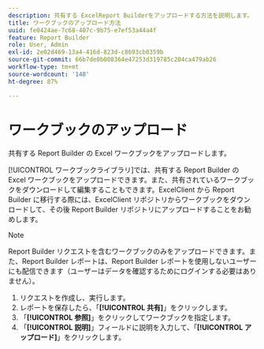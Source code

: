 ```yaml
---
description: 共有する ExcelReport Builderをアップロードする方法を説明します。
title: ワークブックのアップロード方法
uuid: fe0424ae-7c68-407c-9b75-e7ef53a44a4f
feature: Report Builder
role: User, Admin
exl-id: 2e02d469-13a4-416d-823d-c8693cb0359b
source-git-commit: 66b7de0b008364e47253d319785c204ca479ab26
workflow-type: tm+mt
source-wordcount: '148'
ht-degree: 87%

---
```


# ワークブックのアップロード

共有する Report Builder の Excel ワークブックをアップロードします。

[!UICONTROL ワークブックライブラリ]では、共有する Report Builder の Excel ワークブックをアップロードできます。また、共有されているワークブックをダウンロードして編集することもできます。ExcelClient から Report Builder に移行する際には、ExcelClient リポジトリからワークブックをダウンロードして、その後 Report Builder リポジトリにアップロードすることをお勧めします。

>[!NOTE]
>
>Report Builder リクエストを含むワークブックのみをアップロードできます。また、Report Builder レポートは、Report Builder レポートを使用しないユーザーにも配信できます（ユーザーはデータを確認するためにログインする必要はありません）。

1. リクエストを作成し、実行します。
1. レポートを保存したら、「**[!UICONTROL 共有]**」をクリックします。
1. 「**[!UICONTROL 参照]**」をクリックしてワークブックを指定します。
1. 「**[!UICONTROL 説明]**」フィールドに説明を入力して、「**[!UICONTROL アップロード]**」をクリックします。
